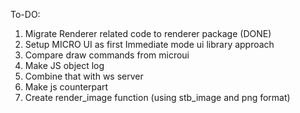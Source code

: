 To-DO:

1. Migrate Renderer related code to renderer package (DONE)
2. Setup MICRO UI as first Immediate mode ui library approach
3. Compare draw commands from microui
4. Make JS object log
5. Combine that with ws server
6. Make js counterpart 
7. Create render_image function (using stb_image and png format)

